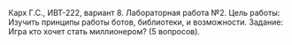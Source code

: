 Карх Г.С., ИВТ-222, вариант 8. Лабораторная работа №2. Цель работы: Изучить принципы работы ботов, библиотеки, и возможности. Задание: Игра кто хочет стать миллионером? (5 вопросов).

